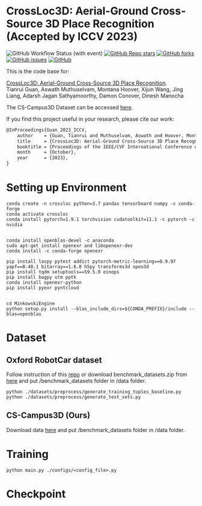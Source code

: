 # CrossLoc3D: Aerial-Ground Cross-Source 3D Place Recognition (Accepted by ICCV 2023)
![GitHub Workflow Status (with event)](https://img.shields.io/github/actions/workflow/status/rayguan97/crossloc3d/.github%2Fworkflows%2Fpython-package-conda.yml)
[![GitHub Repo stars](https://img.shields.io/github/stars/rayguan97/crossloc3d)](https://github.com/rayguan97/crossloc3d/stargazers)
[![GitHub forks](https://img.shields.io/github/forks/rayguan97/crossloc3d)](https://github.com/rayguan97/crossloc3d/network)
[![GitHub issues](https://img.shields.io/github/issues/rayguan97/crossloc3d)](https://github.com/rayguan97/crossloc3d/issues)
[![GitHub](https://img.shields.io/github/license/rayguan97/crossloc3d)](https://github.com/rayguan97/crossloc3d/blob/master/LICENSE)


This is the code base for:

[CrossLoc3D: Aerial-Ground Cross-Source 3D Place Recognition](https://arxiv.org/abs/2303.17778).
<br> Tianrui Guan, Aswath Muthuselvam, Montana Hoover, Xijun Wang, Jing Liang, Adarsh Jagan Sathyamoorthy, Damon Conover, Dinesh Manocha


The CS-Campus3D Dataset can be accessed [here](https://drive.google.com/file/d/1rFwfK3LxjMQnzlG_v_73dk63KyphnNjy/view?usp=sharing).


If you find this project useful in your research, please cite our work:

```latex
@InProceedings{Guan_2023_ICCV,
    author    = {Guan, Tianrui and Muthuselvam, Aswath and Hoover, Montana and Wang, Xijun and Liang, Jing and Sathyamoorthy, Adarsh Jagan and Conover, Damon and Manocha, Dinesh},
    title     = {CrossLoc3D: Aerial-Ground Cross-Source 3D Place Recognition},
    booktitle = {Proceedings of the IEEE/CVF International Conference on Computer Vision (ICCV)},
    month     = {October},
    year      = {2023},
}

```

# Setting up Environment

```
conda create -n crossloc python=3.7 pandas tensorboard numpy -c conda-forge
conda activate crossloc
conda install pytorch=1.9.1 torchvision cudatoolkit=11.1 -c pytorch -c nvidia


conda install openblas-devel -c anaconda
sudo apt-get install openexr and libopenexr-dev
conda install -c conda-forge openexr

pip install laspy pytest addict pytorch-metric-learning==0.9.97 yapf==0.40.1 bitarray==1.6.0 h5py transforms3d open3d
pip install tqdm setuptools==59.5.0 einops
pip install bagpy utm pptk
conda install openexr-python
pip install pyexr pyntcloud


cd MinkowskiEngine
python setup.py install --blas_include_dirs=${CONDA_PREFIX}/include --blas=openblas
```

# Dataset


## Oxford RobotCar dataset

Follow instruction of this [repo](https://github.com/mikacuy/pointnetvlad) or download benchmark_datasets.zip from [here](https://drive.google.com/drive/folders/1Wn1Lvvk0oAkwOUwR0R6apbrekdXAUg7D) and put /benchmark_datasets folder in /data folder.


```
python ./datasets/preprocess/generate_training_tuples_baseline.py
python ./datasets/preprocess/generate_test_sets.py
```


## CS-Campus3D (Ours)

Download data [here](https://drive.google.com/file/d/1rFwfK3LxjMQnzlG_v_73dk63KyphnNjy/view?usp=sharing) and put /benchmark_datasets folder in /data folder.


# Training

```
python main.py ./configs/<config_file>.py
```


# Checkpoint


